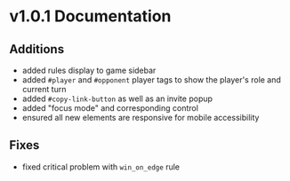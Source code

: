 # v1.0.1 Documentation
## Additions

- added rules display to game sidebar
- added `#player` and `#opponent` player tags to show the player's role and current turn
- added `#copy-link-button` as well as an invite popup
- added "focus mode" and corresponding control
- ensured all new elements are responsive for mobile accessibility

## Fixes
- fixed critical problem with `win_on_edge` rule
